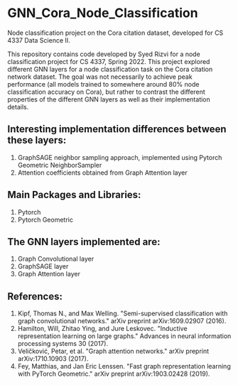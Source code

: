 # GNN_Cora_Node_Classification
Node classification project on the Cora citation dataset, developed for CS 4337 Data Science II.


This repository contains code developed by Syed Rizvi for a node classification project for CS 4337, Spring 2022.
This project explored different GNN layers for a node classification task on the Cora citation network
dataset. The goal was not necessarily to achieve peak performance (all models trained to somewhere around 80% node 
classification accuracy on Cora), but rather to contrast the different properties of the different GNN layers as 
well as their implementation details.



## Interesting implementation differences between these layers: 
1. GraphSAGE neighbor sampling approach, implemented using Pytorch Geometric NeighborSampler
2. Attention coefficients obtained from Graph Attention layer



## Main Packages and Libraries:
1. Pytorch
2. Pytorch Geometric



## The GNN layers implemented are:
1. Graph Convolutional layer
2. GraphSAGE layer
3. Graph Attention layer



## References:
1. Kipf, Thomas N., and Max Welling. "Semi-supervised classification with graph convolutional networks." arXiv preprint arXiv:1609.02907 (2016).
2. Hamilton, Will, Zhitao Ying, and Jure Leskovec. "Inductive representation learning on large graphs." Advances in neural information processing systems 30 (2017).
3. Veličković, Petar, et al. "Graph attention networks." arXiv preprint arXiv:1710.10903 (2017).
4. Fey, Matthias, and Jan Eric Lenssen. "Fast graph representation learning with PyTorch Geometric." arXiv preprint arXiv:1903.02428 (2019).


